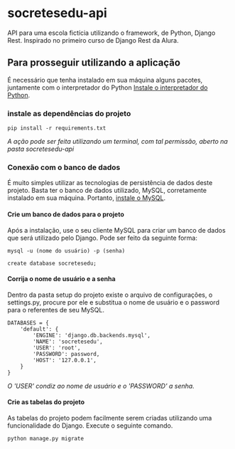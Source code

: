 # socretesedu-api
API para uma escola fictícia utilizando o framework, de Python, Django Rest. Inspirado no primeiro curso de Django Rest da Alura.

## Para prosseguir utilizando a aplicação
É necessário que tenha instalado em sua máquina alguns pacotes, juntamente com o interpretador do Python
[Instale o interpretador do Python](https://www.python.org/downloads/).
### instale as dependências do projeto
```
pip install -r requirements.txt
```
*A ação pode ser feita utilizando um terminal, com tal permissão, aberto na pasta socretesedu-api* 
### Conexão com o banco de dados
É muito simples utilizar as tecnologias de persistência de dados deste projeto. Basta ter o banco de dados utilizado, MySQL, corretamente instalado em sua máquina.
Portanto, [instale o MySQL](https://www.mysql.com/downloads/).
#### Crie um banco de dados para o projeto
Após a instalação, use o seu cliente MySQL para criar um banco de dados que será utilizado pelo Django. Pode ser feito da seguinte forma:
```
mysql -u (nome do usuário) -p (senha)

create database socretesedu;
```
#### Corrija o nome de usuário e a senha
Dentro da pasta setup do projeto existe o arquivo de configurações, o settings.py, procure por ele e substitua o nome de usuário e o password para o referentes de seu MySQL.
```
DATABASES = {
    'default': {
        'ENGINE': 'django.db.backends.mysql',
        'NAME': 'socretesedu',
        'USER': 'root',
        'PASSWORD': password,
        'HOST': '127.0.0.1',
    }
}
```
*O 'USER' condiz ao nome de usuário e o 'PASSWORD' a senha.*
#### Crie as tabelas do projeto
As tabelas do projeto podem facilmente serem criadas utilizando uma funcionalidade do Django. Execute o seguinte comando.
```
python manage.py migrate
```